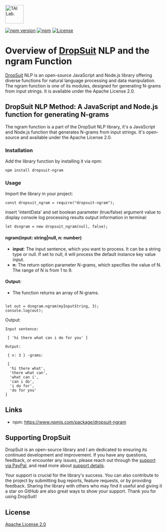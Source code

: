 [<img alt="TAI Lab." width="59px" src="https://github.com/ladooniani/tailab/blob/master/assets/tai_lab_terbinari_cbm_project_logo.png" />](https://github.com/ladooniani/dropsuit#readme)

[![npm version](https://img.shields.io/npm/v/dropsuit-ngram.svg?style=flat)](https://www.npmjs.com/package/dropsuit-ngram) [![npm](https://img.shields.io/npm/dt/dropsuit-ngram.svg?style=flat-square)](https://www.npmjs.com/package/dropsuit-ngram) [![License](https://img.shields.io/npm/l/dropsuit-ngram.svg)](https://www.npmjs.com/package/dropsuit-ngram)

# Overview of [DropSuit](https://github.com/ladooniani/dropsuit#readme) NLP and the ngram Function

[DropSuit](https://github.com/ladooniani/dropsuit#readme) NLP is an open-source JavaScript and Node.js library offering diverse functions for natural language processing and data manipulation. The ngram function is one of its modules, designed for generating N-grams from input strings. It is available under the Apache License 2.0.

## DropSuit NLP Method: A JavaScript and Node.js function for generating N-grams

The ngram function is a part of the DropSuit NLP library, it's a JavaScript and Node.js function that generates N-grams from input strings. It's open-source and available under the Apache License 2.0.

### Installation

Add the library function by installing it via npm:

```
npm install dropsuit-ngram
```

### Usage

Import the library in your project:

```
const dropsuit_ngram = require("dropsuit-ngram");

```

insert 'intentData' and set boolean parameter (true/false) argument value to display console log processing results output information in terminal:

```
let dsngram = new dropsuit_ngram(null, false);

```

#### ngram(input: string|null, n: number)

- **input**: The input sentence, which you want to process. It can be a string type or null. If set to null, it will process the default instance key value input.
- **n**: The return option parameter N-grams, which specifies the value of N. The range of N is from 1 to 9.

#### Output:

- The function returns an array of N-grams.

```

let out = dsngram.ngram(myInputString, 3);
console.log(out);

```

Output:

```
Input sentence:

 [ 'hi there what can i do for you' ]

Output:

 { n: 3 } -grams:

 [
  'hi there what',
  'there what can',
  'what can i',
  'can i do',
  'i do for',
  'do for you'
]
```

## Links

- npm: https://www.npmjs.com/package/dropsuit-ngram

## Supporting DropSuit

DropSuit is an open-source library and I am dedicated to ensuring its continued development and improvement. If you have any questions, feedback, or encounter any issues, please reach out through the [support via PayPal](https://www.paypal.com/paypalme/dropsuit?country.x=GE&locale.x=en_US), and read more about [support details](https://github.com/ladooniani/dropsuit/blob/main/Support.md).

Your support is crucial for the library's success. You can also contribute to the project by submitting bug reports, feature requests, or by providing feedback. Sharing the library with others who may find it useful and giving it a star on GitHub are also great ways to show your support. Thank you for using DropSuit!

## License

[Apache License 2.0](LICENSE.txt)